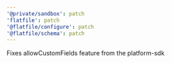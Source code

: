 ```yaml
---
'@private/sandbox': patch
'flatfile': patch
'@flatfile/configure': patch
'@flatfile/schema': patch
---
```


Fixes allowCustomFields feature from the platform-sdk
